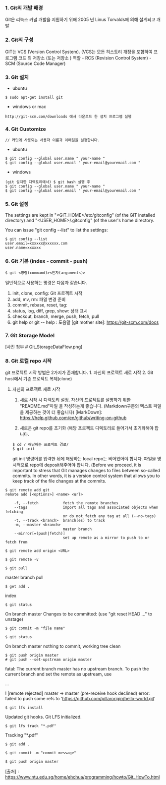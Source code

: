 ### 1. Git의 개발 배경
Git은 리눅스 커널 개발을 지원하기 위해 2005 년 Linus Torvalds에 의해 설계되고 개발

### 2. Git의 구성
GIT는 VCS (Version Control System). (VCS는 모든 히스토리 개정을 포함하여 프로그램 코드 의 저장소 (또는 저장소 ) 역할
    - RCS (Revision Control System)
    - SCM (Source Code Manager)
    
### 3. Git 설치
- ubuntu
```
$ sudo apt-get install git
```

- windows or mac
```
http://git-scm.com/downloads 에서 다운로드 한 설치 프로그램 실행
```

### 4. Git Customize 
    // 커밋에 사용되는 사용자 이름과 이메일을 설정합니다. 
- ubuntu
```
$ git config --global user.name " your-name " 
$ git config --global user.email " your-email@youremail.com "
```

- windows
```
(git 설치한 디렉토리에서) $ git bash 실행 후
$ git config --global user.name " your-name " 
$ git config --global user.email " your-email@youremail.com "
```

### 5. Git 설정
The settings are kept in "<GIT_HOME>/etc/gitconfig" (of the GIT installed directory) and "<USER_HOME>/.gitconfig" (of the user's home directory.

You can issue "git config --list" to list the settings:
```
$ git config --list
user.email=xxxxxx@xxxxxx.com
user.name=xxxxxx
```

### 6. Git 기본 (index - commit - push)

```
$ git <명령(command)><인자(arguments)>
```
일반적으로 사용하는 명령은 다음과 같습니다.
1. init, clone, config: Git 프로젝트 시작
2. add, mv, rm: 파일 변경 준비
3. commit, rebase, reset, tag:
4. status, log, diff, grep, show: 상태 표시
5. checkout, branch, merge, push, fetch, pull
6. git help <command> or git <command> -- help : 도움말
[git mother site]: https://git-scm.com/docs


### 7. Git Storage Model
[사진 첨부 # Git_StorageDataFlow.png]


### 8. Git 로컬 repo 시작
git 프로젝트 시작 방법은 2가지가 존재합니다.
    1. 자신의 프로젝트 새로 시작
    2. Git host에서 기존 프로젝트 복제(clone)

1. 자신의 프로젝트 새로 시작
    1) 새로 시작 시 디렉토리 설정.
    자신의 프로젝트를 설명하기 위한 "README.md"파일 을 작성하는게 좋습니다.
    (Markdown구문의 텍스트 파일을 제공하는 것이 더 좋습니다)
    [MarkDown]: https://help.github.com/en/github/writing-on-github

    2) 새로운 git repo를 초기화 (해당 프로젝트 디렉토리로 들어가서 초기화해야 합니다.
    ```
    $ cd / 해당하는 프로젝트 경로/
    $ git init
    ```
    git init 명령어를 입력한 뒤에 해당하는 local repo는 비어있어야 합니다. 
    파일을 명시적으로 repo에 deposit해주어야 합니다.
    (Before we proceed, it is important to stress that Git manages changes to       files between so-called commits. In other words, it is a version control        system that allows you to keep track of the file changes at the commits.
    





```
$ git remote add git 
remote add [<options>] <name> <url>

    -f, --fetch           fetch the remote branches
    --tags                import all tags and associated objects when fetching
                          or do not fetch any tag at all (--no-tags)
    -t, --track <branch>  branch(es) to track
    -m, --master <branch>
                          master branch
    --mirror[=(push|fetch)]
                          set up remote as a mirror to push to or fetch from

```



```
$ git remote add origin <URL>
```



```
$ git remote -v
```



```
$ git pull
```

master branch pull



```
$ get add .
```

index



```
$ git status
```

On branch master
Changes to be committed:
  (use "git reset HEAD <file>..." to unstage)



```
$ git commit -m "file name"
```



```
$ git status
```

On branch master
nothing to commit, working tree clean



```
$ git push origin master
# git push --set-upstream origin master
```

fatal: The current branch master has no upstream branch.
To push the current branch and set the remote as upstream, use

...

 ! [remote rejected] master -> master (pre-receive hook declined)
error: failed to push some refs to 'https://github.com/pillarorigin/hello-world.git'

    $ git lfs install

Updated git hooks.
Git LFS initialized.



```
$ git lfs track "*.pdf"
```

Tracking "*.pdf"



```
$ git add . 
```



```
$ git commit -m "commit message"
```



```
$ git push origin master
```

[출처] : https://www.ntu.edu.sg/home/ehchua/programming/howto/Git_HowTo.html
